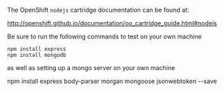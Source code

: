 The OpenShift `nodejs` cartridge documentation can be found at:

http://openshift.github.io/documentation/oo_cartridge_guide.html#nodejs

Be sure to run the following commands to test on your own machine

    npm install express
    npm install mongodb

as well as setting up a mongo server on your own machine

npm install express body-parser morgan mongoose jsonwebtoken --save
